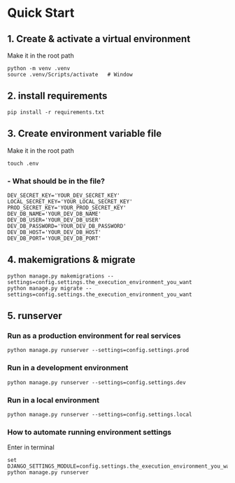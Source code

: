 # Quick Start
## 1. Create & activate a virtual environment
Make it in the root path
```
python -m venv .venv
source .venv/Scripts/activate   # Window
```
## 2. install requirements
```
pip install -r requirements.txt
```
## 3. Create environment variable file
Make it in the root path
```
touch .env
```
### - What should be in the file?
```
DEV_SECRET_KEY='YOUR_DEV_SECRET_KEY'
LOCAL_SECRET_KEY='YOUR_LOCAL_SECRET_KEY'
PROD_SECRET_KEY='YOUR_PROD_SECRET_KEY'
DEV_DB_NAME='YOUR_DEV_DB_NAME'
DEV_DB_USER='YOUR_DEV_DB_USER'
DEV_DB_PASSWORD='YOUR_DEV_DB_PASSWORD'
DEV_DB_HOST='YOUR_DEV_DB_HOST'
DEV_DB_PORT='YOUR_DEV_DB_PORT'
```
## 4. makemigrations & migrate
```
python manage.py makemigrations --settings=config.settings.the_execution_environment_you_want
python manage.py migrate --settings=config.settings.the_execution_environment_you_want
```
## 5. runserver
### Run as a production environment for real services
```
python manage.py runserver --settings=config.settings.prod
```
### Run in a development environment
```
python manage.py runserver --settings=config.settings.dev
```
### Run in a local environment
```
python manage.py runserver --settings=config.settings.local
```
### How to automate running environment settings
Enter in terminal
```
set DJANGO_SETTINGS_MODULE=config.settings.the_execution_environment_you_want
python manage.py runserver
```